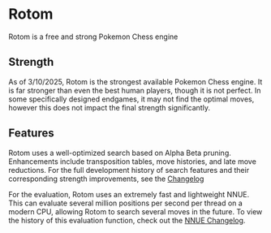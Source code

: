 # Rotom
Rotom is a free and strong Pokemon Chess engine


## Strength
As of 3/10/2025, Rotom is the strongest available Pokemon Chess engine. It is far stronger than even the best human players, though it is not perfect. In some specifically designed endgames, it may not find the optimal moves, however this does not impact the final strength significantly.


## Features
Rotom uses a well-optimized search based on Alpha Beta pruning. Enhancements include transposition tables, move histories, and late move reductions. For the full development history of search features and their corresponding strength improvements, see the [Changelog](Changelog.md)

For the evaluation, Rotom uses an extremely fast and lightweight NNUE. This can evaluate several million positions per second per thread on a modern CPU, allowing Rotom to search several moves in the future. To view the history of this evaluation function, check out the [NNUE Changelog](NNUE_Changelog.md).
